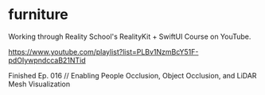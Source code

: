# furniture

Working through Reality School's RealityKit + SwiftUI Course on YouTube.

https://www.youtube.com/playlist?list=PLBv1NzmBcY51F-pdOIywpndccaB21NTid

Finished Ep. 016 // Enabling People Occlusion, Object Occlusion, and LiDAR Mesh Visualization
